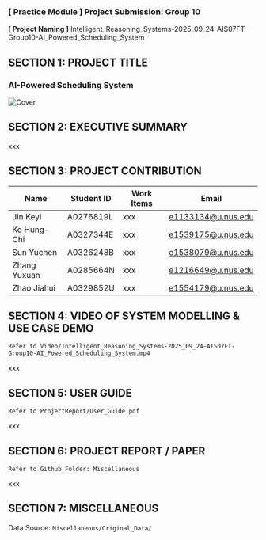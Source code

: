 ﻿### [ Practice Module ] Project Submission: Group 10

**[ Project Naming ]** Intelligent_Reasoning_Systems-2025_09_24-AIS07FT-Group10-AI_Powered_Scheduling_System



## SECTION 1: PROJECT TITLE

### AI-Powered Scheduling System

<img src="" alt="Cover">



## SECTION 2: EXECUTIVE SUMMARY

xxx



## SECTION 3: PROJECT CONTRIBUTION

| Name         | Student ID | Work Items | Email              |
|--------------|------------|------------|--------------------|
| Jin Keyi     | A0276819L  | xxx | e1133134@u.nus.edu |
| Ko Hung-Chi  | A0327344E  | xxx | e1539175@u.nus.edu |
| Sun Yuchen   | A0326248B  | xxx | e1538079@u.nus.edu |
| Zhang Yuxuan | A0285664N  | xxx | e1216649@u.nus.edu |
| Zhao Jiahui  | A0329852U  | xxx | e1554179@u.nus.edu |



## SECTION 4: VIDEO OF SYSTEM MODELLING & USE CASE DEMO

`Refer to Video/Intelligent_Reasoning_Systems-2025_09_24-AIS07FT-Group10-AI_Powered_Scheduling_System.mp4`

xxx



## SECTION 5: USER GUIDE

`Refer to ProjectReport/User_Guide.pdf`

xxx



## SECTION 6: PROJECT REPORT / PAPER

`Refer to Github Folder: Miscellaneous`

xxx



## SECTION 7: MISCELLANEOUS

Data Source: `Miscellaneous/Original_Data/`